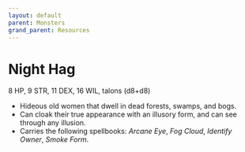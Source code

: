 ```yaml
---
layout: default
parent: Monsters
grand_parent: Resources
---
```


# Night Hag

8 HP, 9 STR, 11 DEX, 16 WIL, talons (d8+d8)

- Hideous old women that dwell in dead forests, swamps, and bogs.
- Can cloak their true appearance with an illusory form, and can see through any illusion.
- Carries the following spellbooks: _Arcane Eye_, _Fog Cloud_, _Identify Owner_, _Smoke Form_.
